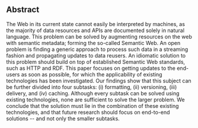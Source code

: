 ## Abstract
The Web in its current state cannot easily be interpreted by machines, as the majority of data resources and APIs are documented solely in natural language. This problem can be solved by augmenting resources on the web with semantic metadata; forming the so-called Semantic Web. An open problem is finding a generic approach to process such data in a streaming fashion and propagating updates to data reusers. An idiomatic solution to this problem should build on top of established Semantic Web standards, such as HTTP and RDF. This paper focuses on getting updates to the end-users as soon as possible, for which the applicability of existing technologies has been investigated. Our findings show that this subject can be further divided into four subtasks: (i) formatting, (ii) versioning, (iii) delivery, and (iv) caching. Although every subtask can be solved using existing technologies, none are sufficient to solve the larger problem. We conclude that the solution must lie in the combination of these existing technologies, and that future research should focus on end-to-end solutions -- and not only the smaller subtasks.